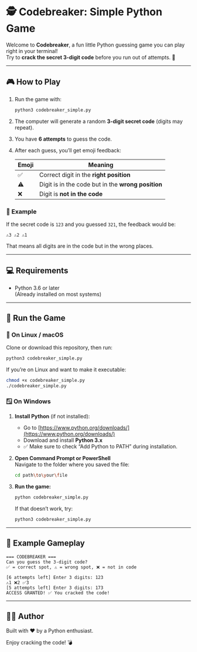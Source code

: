 # 🕵️ Codebreaker: Simple Python Game

Welcome to **Codebreaker**, a fun little Python guessing game you can play right in your terminal!  
Try to **crack the secret 3-digit code** before you run out of attempts. 🔢

---

## 🎮 How to Play

1. Run the game with:
   ```bash
   python3 codebreaker_simple.py
   ```
2. The computer will generate a random **3-digit secret code** (digits may repeat).
3. You have **6 attempts** to guess the code.
4. After each guess, you’ll get emoji feedback:

   | Emoji | Meaning |
   |--------|----------|
   | ✅ | Correct digit in the **right position** |
   | ⚠️ | Digit is in the code but in the **wrong position** |
   | ❌ | Digit is **not in the code** |

### 🧩 Example

If the secret code is `123` and you guessed `321`, the feedback would be:
```
⚠️3 ⚠️2 ⚠️1
```
That means all digits are in the code but in the wrong places.

---

## 💻 Requirements

- Python 3.6 or later  
(Already installed on most systems)

---

## 🚀 Run the Game

### 🐧 On Linux / macOS
Clone or download this repository, then run:

```bash
python3 codebreaker_simple.py
```

If you’re on Linux and want to make it executable:
```bash
chmod +x codebreaker_simple.py
./codebreaker_simple.py
```

### 🪟 On Windows
1. **Install Python** (if not installed):
   - Go to [https://www.python.org/downloads/](https://www.python.org/downloads/)
   - Download and install **Python 3.x**
   - ✅ Make sure to check “Add Python to PATH” during installation.

2. **Open Command Prompt or PowerShell**  
   Navigate to the folder where you saved the file:
   ```bash
   cd path\to\your\file
   ```

3. **Run the game:**
   ```bash
   python codebreaker_simple.py
   ```
   If that doesn’t work, try:
   ```bash
   python3 codebreaker_simple.py
   ```

---

## 🧠 Example Gameplay

```
=== CODEBREAKER ===
Can you guess the 3-digit code?
✅ = correct spot, ⚠️ = wrong spot, ❌ = not in code

[6 attempts left] Enter 3 digits: 123
⚠️1 ❌2 ✅3
[5 attempts left] Enter 3 digits: 173
ACCESS GRANTED! ✅ You cracked the code!
```

---

## 🧑‍💻 Author
Built with ❤️ by a Python enthusiast.

Enjoy cracking the code! 💣
